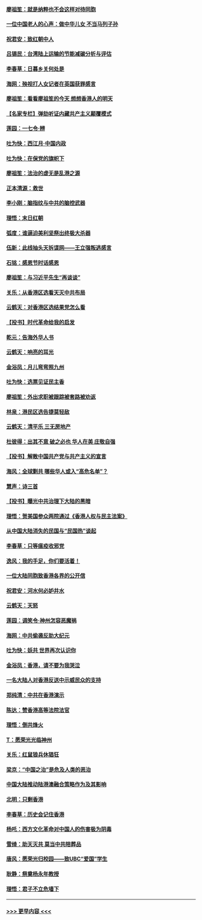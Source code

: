 #### [廖祖笙：就是纳粹也不会这样对待同胞](../pages/nsc993/n11697658.md?t=12040622) 
#### [一位中国老人的心声：做中华儿女 不当马列子孙](../pages/nsc993/n11697525.md?t=12040622) 
#### [祝君安：致红朝中人](../pages/nsc993/n11697518.md?t=12040622) 
#### [吕锡民：台湾陆上运输的节能减碳分析与评估](../pages/nsc993/n11694983.md?t=12040622) 
#### [李春草：日暮乡关何处是](../pages/nsc993/n11694805.md?t=12040622) 
#### [海网：殃视打人女记者在英国获罪感言](../pages/nsc993/n11693832.md?t=12040622) 
#### [廖祖笙：看看廖祖笙的今天 想想香港人的明天](../pages/nsc993/n11693707.md?t=12040622) 
#### [【名家专栏】弹劾听证内藏共产主义颠覆模式](../pages/nsc993/n11693563.md?t=12040622) 
#### [莲园：一七令‧辨](../pages/nsc993/n11692558.md?t=12040622) 
#### [吐为快：西江月·中国内政](../pages/nsc993/n11692071.md?t=12040622) 
#### [吐为快：在保党的旗帜下](../pages/nsc993/n11691188.md?t=12040622) 
#### [廖祖笙：法治的虚无是乱港之源](../pages/nsc993/n11690605.md?t=12040622) 
#### [正本清源：救世](../pages/nsc993/n11689134.md?t=12040622) 
#### [李小刚：脑指纹与中共的脑控武器](../pages/nsc993/n11688900.md?t=12040622) 
#### [理悟：末日红朝](../pages/nsc993/n11688829.md?t=12040622) 
#### [弧度：谁逼迫美利坚祭出终极大杀器](../pages/nsc993/n11688735.md?t=12040622) 
#### [伍新：此线抽头天拆谍网——王立强叛逃感言](../pages/nsc993/n11687981.md?t=12040622) 
#### [石铭：感恩节时话感恩](../pages/nsc993/n11687568.md?t=12040622) 
#### [廖祖笙：与习近平先生“再谈谈”](../pages/nsc993/n11687005.md?t=12040622) 
#### [关乐：从香港区选看天灭中共布局](../pages/nsc993/n11686647.md?t=12040622) 
#### [云鹤天：对香港区选结果党怎么看](../pages/nsc993/n11686216.md?t=12040622) 
#### [【投书】时代革命给我的启发](../pages/nsc993/n11684287.md?t=12040622) 
#### [乾元：告海外华人书](../pages/nsc993/n11684044.md?t=12040622) 
#### [云鹤天：响亮的耳光](../pages/nsc993/n11684254.md?t=12040622) 
#### [金浴凤：月儿弯弯照九州](../pages/nsc993/n11684231.md?t=12040622) 
#### [吐为快：选票见证民主香](../pages/nsc993/n11684206.md?t=12040622) 
#### [廖祖笙：外出求职被跟踪被套路被劝返](../pages/nsc993/n11683874.md?t=12040622) 
#### [林泉：港民区选告捷莫轻敌](../pages/nsc993/n11683930.md?t=12040622) 
#### [云鹤天：清平乐 三无房地产](../pages/nsc993/n11681521.md?t=12040622) 
#### [杜彼得：出其不意 破之必也 华人在美 庄敬自强](../pages/nsc993/n11679554.md?t=12040622) 
#### [【投书】解散中国共产党与共产主义的宣言](../pages/nsc993/n11679177.md?t=12040622) 
#### [海风：全球剿共 哪些华人或入“高危名单”？](../pages/nsc993/n11678617.md?t=12040622) 
#### [慧声：诗三首](../pages/nsc993/n11678848.md?t=12040622) 
#### [【投书】曝光中共治理下大陆的黑暗](../pages/nsc993/n11678674.md?t=12040622) 
#### [理悟：贺美国参众两院通过《香港人权与民主法案》](../pages/nsc993/n11678104.md?t=12040622) 
#### [从中国大陆消失的民国与“民国热”谈起](../pages/nsc993/n11678075.md?t=12040622) 
#### [李春草：只等瘟疫收邪党](../pages/nsc993/n11677308.md?t=12040622) 
#### [逸风：我的手足，你们要活着！](../pages/nsc993/n11676352.md?t=12040622) 
#### [一位大陆同胞致香港各界的公开信](../pages/nsc993/n11675761.md?t=12040622) 
#### [祝君安：河水何必妒井水](../pages/nsc993/n11675746.md?t=12040622) 
#### [云鹤天：天怒](../pages/nsc993/n11675718.md?t=12040622) 
#### [莲园：调笑令‧神州怎容恶魔祸](../pages/nsc993/n11675648.md?t=12040622) 
#### [海网：中共偷袭反助大纪元](../pages/nsc993/n11673515.md?t=12040622) 
#### [吐为快：妖共 世界再次认识你](../pages/nsc993/n11673506.md?t=12040622) 
#### [金浴凤：香港，请不要为我哭泣](../pages/nsc993/n11673248.md?t=12040622) 
#### [一名大陆人对香港反送中示威民众的支持](../pages/nsc993/n11672615.md?t=12040622) 
#### [郑纯清：中共在香港演示](../pages/nsc993/n11670539.md?t=12040622) 
#### [陈达：赞香港高等法院法官](../pages/nsc993/n11669542.md?t=12040622) 
#### [理悟：倒共烽火](../pages/nsc993/n11668844.md?t=12040622) 
#### [T：愿荣光光临神州](../pages/nsc993/n11668421.md?t=12040622) 
#### [关乐：红鼠狼兵休猖狂](../pages/nsc993/n11668378.md?t=12040622) 
#### [梁京：“中国之治”是危及人类的恶治](../pages/nsc993/n11668328.md?t=12040622) 
#### [中国大陆推动陆港澳融合策略作为及其影响](../pages/nsc993/n11668157.md?t=12040622) 
#### [北明：只剩香港](../pages/nsc993/n11668002.md?t=12040622) 
#### [李春草：历史会记住香港](../pages/nsc993/n11667927.md?t=12040622) 
#### [杨吒：西方文化革命对中国人的伤害极为阴毒](../pages/nsc993/n11664521.md?t=12040622) 
#### [雪绮：助天灭共 莫当中共陪葬品](../pages/nsc993/n11662650.md?t=12040622) 
#### [唐风：愿荣光归校园——致UBC“爱国”学生](../pages/nsc993/n11662194.md?t=12040622) 
#### [耿静：祭奠杨永年教授](../pages/nsc993/n11662514.md?t=12040622) 
#### [理悟：君子不立危墙下](../pages/nsc993/n11662172.md?t=12040622) 

----
#### [ >>> 更早内容 <<< ](../indexes/nsc993-earlier.md)

